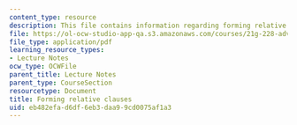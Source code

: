 ```yaml
---
content_type: resource
description: This file contains information regarding forming relative clauses.
file: https://ol-ocw-studio-app-qa.s3.amazonaws.com/courses/21g-228-advanced-workshop-in-writing-for-social-sciences-and-architecture-els-spring-2007/eb482efad6df6eb3daa99cd0075af1a3_MIT21G.228S07_adj_clauses.pdf
file_type: application/pdf
learning_resource_types:
- Lecture Notes
ocw_type: OCWFile
parent_title: Lecture Notes
parent_type: CourseSection
resourcetype: Document
title: Forming relative clauses
uid: eb482efa-d6df-6eb3-daa9-9cd0075af1a3
---
```

